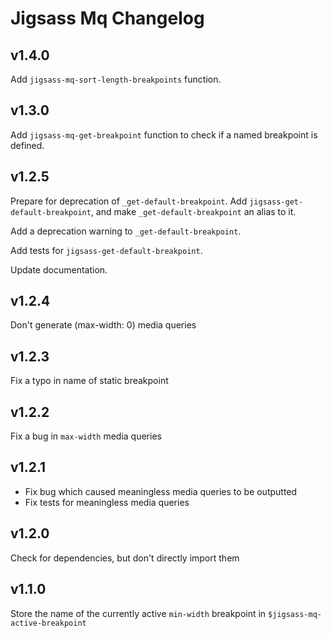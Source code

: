 # Jigsass Mq Changelog

## v1.4.0
Add `jigsass-mq-sort-length-breakpoints` function.

## v1.3.0
Add `jigsass-mq-get-breakpoint` function to check if a named breakpoint is defined.

## v1.2.5
Prepare for deprecation of `_get-default-breakpoint`.
Add `jigsass-get-default-breakpoint`, and make `_get-default-breakpoint` an 
alias to it.

Add a deprecation warning to `_get-default-breakpoint`.

Add tests for `jigsass-get-default-breakpoint`.

Update documentation.

## v1.2.4
Don't generate (max-width: 0) media queries

## v1.2.3
Fix a typo in name of static breakpoint

## v1.2.2
Fix a bug in `max-width` media queries

## v1.2.1
  - Fix bug which caused meaningless media queries to be outputted
  - Fix tests for meaningless media queries

## v1.2.0
Check for dependencies, but don't directly import them

## v1.1.0
Store the name of the currently active `min-width` breakpoint in 
`$jigsass-mq-active-breakpoint`

